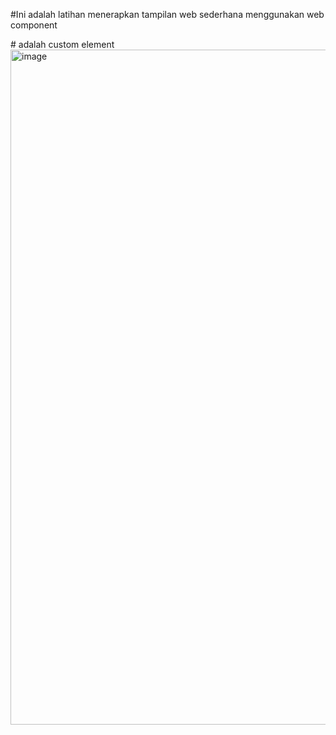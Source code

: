 #Ini adalah latihan menerapkan tampilan web sederhana menggunakan web component

 #<image-figure> adalah custom element
 <img width="1920" height="1080" alt="image" src="https://github.com/user-attachments/assets/6cc65c7c-3166-409c-b481-60ae68b70d71" />
